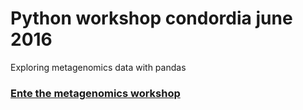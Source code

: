 # Python workshop condordia june 2016
Exploring metagenomics data with pandas

<h3><a target="_blank" href="https://github.com/gonzalezem/Python_workshop_condordia_june_2016/blob/master/workshop_concordia_2016.ipynb">Ente the metagenomics workshop</a></h3>
